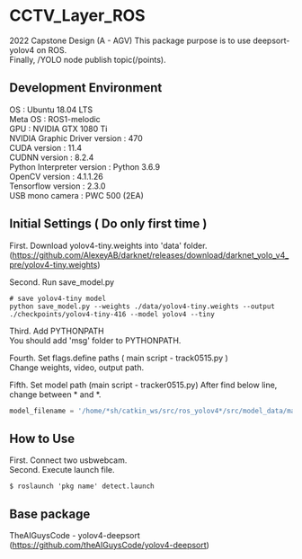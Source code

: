 # CCTV_Layer_ROS
2022 Capstone Design (A - AGV)
This package purpose is to use deepsort-yolov4 on ROS.   
Finally, /YOLO node publish topic(/points).

## Development Environment

OS : Ubuntu 18.04 LTS  
Meta OS : ROS1-melodic  
GPU : NVIDIA GTX 1080 Ti  
NVIDIA Graphic Driver version : 470  
CUDA version : 11.4  
CUDNN version : 8.2.4  
Python Interpreter version : Python 3.6.9  
OpenCV version : 4.1.1.26  
Tensorflow version : 2.3.0  
USB mono camera : PWC 500 (2EA)  

## Initial Settings ( Do only first time )
First. Download yolov4-tiny.weights into 'data' folder.  
(https://github.com/AlexeyAB/darknet/releases/download/darknet_yolo_v4_pre/yolov4-tiny.weights)  

Second. Run save_model.py
```
# save yolov4-tiny model
python save_model.py --weights ./data/yolov4-tiny.weights --output ./checkpoints/yolov4-tiny-416 --model yolov4 --tiny
```

Third. Add PYTHONPATH  
You should add 'msg' folder to PYTHONPATH.  

Fourth. Set flags.define paths ( main script - track0515.py )  
Change weights, video, output path.  

Fifth. Set model path (main script - tracker0515.py) 
After find below line, change between * and *.
```python
model_filename = '/home/*sh/catkin_ws/src/ros_yolov4*/src/model_data/mars-small128.pb'
```

## How to Use  
First. Connect two usbwebcam.  
Second. Execute launch file.  
```
$ roslaunch 'pkg name' detect.launch
```




## Base package
TheAIGuysCode - yolov4-deepsort (https://github.com/theAIGuysCode/yolov4-deepsort)
